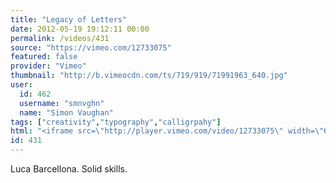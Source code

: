 ```yaml
---
title: "Legacy of Letters"
date: 2012-05-19 19:12:11 00:00
permalink: /videos/431
source: "https://vimeo.com/12733075"
featured: false
provider: "Vimeo"
thumbnail: "http://b.vimeocdn.com/ts/719/919/71991963_640.jpg"
user:
  id: 462
  username: "smnvghn"
  name: "Simon Vaughan"
tags: ["creativity","typography","calligrpahy"]
html: "<iframe src=\"http://player.vimeo.com/video/12733075\" width=\"640\" height=\"480\" frameborder=\"0\" webkitallowfullscreen mozallowfullscreen allowfullscreen></iframe>"
id: 431
---
```


Luca Barcellona. Solid skills.